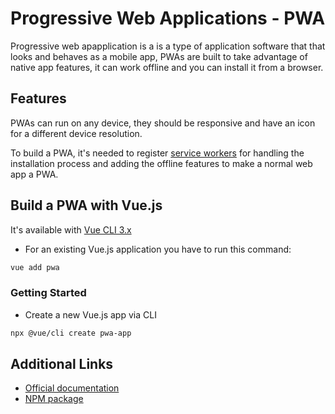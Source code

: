 # Progressive Web Applications - PWA

Progressive web apapplication is a is a type of application software that that looks and behaves as a mobile app, PWAs are built to take advantage of native app features, it can work offline and you can install it from a browser.

## Features

PWAs can run on any device, they should be responsive and have an icon for a different device resolution.

To build a PWA, it's needed to register [service workers](https://developers.google.com/web/fundamentals/primers/service-workers) for handling the installation process and adding the offline features to make a normal web app a PWA.

## Build a PWA with Vue.js

It's available with [Vue CLI 3.x](https://github.com/vuejs/vue-cli/tree/dev/packages/@vue/cli-plugin-pwa#readme)

- For an existing Vue.js application you have to run this command:

```bash
vue add pwa
```

### Getting Started

- Create a new Vue.js app via CLI

```bash
npx @vue/cli create pwa-app
```

## Additional Links

- [Official documentation](https://cli.vuejs.org/core-plugins/pwa.html)
- [NPM package](https://www.npmjs.com/package/@vue/cli-plugin-pwa)
